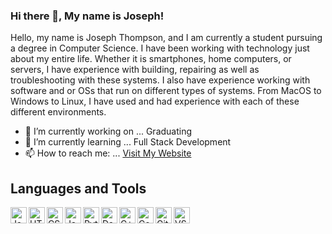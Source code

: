 ### Hi there 👋, My name is Joseph!

Hello, my name is Joseph Thompson, and I am currently a student pursuing a degree in Computer Science. I have been working with technology just about my entire life. Whether it is smartphones, home computers, or servers, I have experience with building, repairing as well as troubleshooting with these systems. I also have experience working with software and or OSs that run on different types of systems. From MacOS to Windows to Linux, I have used and had experience with each of these different environments.

- 🔭 I’m currently working on ... Graduating
- 🌱 I’m currently learning ... Full Stack Development
- 📫 How to reach me: ... <a href="https://jlthompson96.github.io/Resume_Website/" class="btn btn-light btn-round">Visit My Website</a>

## Languages and Tools <!-- Icons by: https://github.com/PKief/vscode-material-icon-theme -->
<img align="left" alt="Java" width="26px" src="https://github.com/jlthompson96/vscode-material-icon-theme/blob/master/icons/java.svg" />
<img align="left" alt="HTML5" width="26px" src="https://github.com/jlthompson96/vscode-material-icon-theme/blob/master/icons/html.svg" />
<img align="left" alt="CSS3" width="26px" src="https://github.com/jlthompson96/vscode-material-icon-theme/blob/master/icons/css.svg" />
<img align="left" alt="JavaScipt" width="26px" src="https://github.com/jlthompson96/vscode-material-icon-theme/blob/master/icons/javascript.svg" />
<img align="left" alt="Python" width="26px" src="https://github.com/jlthompson96/vscode-material-icon-theme/blob/master/icons/python.svg" />
<img align="left" alt="Database(MySQL)" width="26px" src="https://github.com/jlthompson96/vscode-material-icon-theme/blob/master/icons/database.svg" />
<img align="left" alt="C++" width="26px" src="https://github.com/jlthompson96/vscode-material-icon-theme/blob/master/icons/cpp.svg" />
<img align="left" alt="Console" width="26px" src="https://github.com/jlthompson96/vscode-material-icon-theme/blob/master/icons/console.svg" />
<img align="left" alt="Git" width="26px" src="https://github.com/jlthompson96/vscode-material-icon-theme/blob/master/icons/git.svg" />
<img align="left" alt="VSCode" width="26px" src="https://github.com/jlthompson96/vscode-material-icon-theme/blob/master/icons/vscode.svg" />
